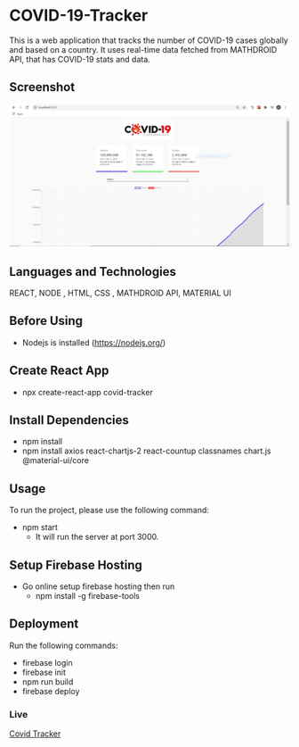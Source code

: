 # COVID-19-Tracker
This is a web application that tracks the number of COVID-19 cases globally and based on a country. It uses real-time data fetched from MATHDROID API, that has COVID-19 stats and data.

## Screenshot
![](images/covid1.PNG)

## Languages and Technologies
REACT, NODE , HTML, CSS , MATHDROID API, MATERIAL UI
## Before Using
* Nodejs is installed (https://nodejs.org/)

## Create React App
* npx create-react-app covid-tracker

## Install Dependencies
* npm install 
* npm install axios react-chartjs-2 react-countup classnames chart.js @material-ui/core

## Usage
To run the project, please use the following command:
* npm start
  * It will run the server at port 3000.

## Setup Firebase Hosting
* Go online setup firebase hosting then run
    * npm install -g firebase-tools

## Deployment
Run the following commands:
* firebase login
* firebase init
* npm run build
* firebase deploy

### Live 
[Covid Tracker](https://covid-tracker-5fc43.web.app/)
